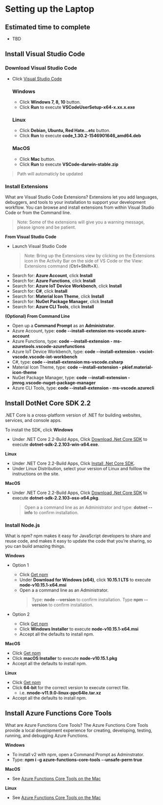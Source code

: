 # Setting up the Laptop

## Estimated time to complete
- TBD

## Install Visual Studio Code

### Download Visual Studio Code
- Click [Visual Studio Code](https://code.visualstudio.com/Download)

    ### Windows
    - Click **Windows 7, 8, 10** button.
    - Click **Run** to execute **VSCodeUserSetup-x64-x.xx.x.exe**
    
    ### Linux
    - Click **Debian, Ubuntu, Red Hate...etc** button.
    - Click **Run** to execute **code_1.30.2-1546901646_amd64.deb**

    ### MacOS
    - Click **Mac** button.
    - Click **Run** to execute **VSCode-darwin-stable.zip**

> Path will automaticly be updated

### Install Extensions
What are Visual Studio Code Extensions? Extensions let you add languages, debuggers, and tools to your installation to support your development workflow. You can browse and install extensions from within Visual Studio Code or from the Command line.

> Note: Some of the extensions will give you a warning message, please ignore and be patient.

**From Visual Studio Code**

- Launch Visual Studio Code
    > Note: Bring up the Extensions view by clicking on the Extensions icon in the Activity Bar on the side of VS Code or the View: Extensions command (**Ctrl+Shift+X**).
- Search for: **Azure Account**, click **Install**
- Search for: **Azure Functions**, click **Install**
- Search for: **Azure IoT Device Workbench**, click **Install**
- Search for: **C#**, click **Install**
- Search for: **Material Icon Theme**, click **Install**
- Search for: **NuGet Package Manager**, click **Install**
- Search for: **Azure CLI Tools**, click **Install**

**(Optional) From Command Line**

- Open up a **Command Prompt** as an **Administrator**.
- Azure Account, type: **code --install-extension ms-vscode.azure-account**
- Azure Functions, type: **code --install-extension  - ms-azuretools.vscode-azurefunctions**
- Azure IoT Device Workbench, type: **code --install-extension  - vsciot-vscode.vscode-iot-workbench**
- C#, type: **code --install-extension  ms-vscode.csharp**
- Material Icon Theme, type: **code --install-extension  - pkief.material-icon-theme**
- NuGet Package Manager, type: **code --install-extension  - jmrog.vscode-nuget-package-manager**
- Azure CLI Tools, type: **code --install-extension  - ms-vscode.azurecli**

## Install DotNet Core SDK 2.2
.NET Core is a cross-platform version of .NET for building websites, services, and console apps.

<!--
https://github.com/dotnet/core/blob/master/release-notes/2.2/2.2.1/2.2.1-download.md 
-->
To install the SDK, click 
**Windows**
- Under .NET Core 2.2-Build Apps, Click [Download .Net Core SDK](https://dotnet.microsoft.com/download) to execute **dotnet-sdk-2.2.103-win-x64.exe**.

**Linux**
- Under .NET Core 2.2-Build Apps, Click [Install .Net Core SDK](https://dotnet.microsoft.com/download).
- Under Linux Distribution, select your version of Linux and folllow the instructions on the site.

**MacOS**
- Under .NET Core 2.2-Build Apps, Click [Download .Net Core SDK](https://dotnet.microsoft.com/download) to execute **dotnet-sdk-2.2.103-osx-x64.pkg**.

    > Open a a command line as an Administrator and type: **dotnet --info** to confirm installation.
 
### Install Node.js
What is npm? npm makes it easy for JavaScript developers to share and reuse code, and makes it easy to update the code that you’re sharing, so you can build amazing things.

**Windows**

- Option 1
    - Click [Get npm](https://nodejs.org/en/)
    - Under **Download for Windows (x64)**, click **10.15.1 LTS** to execute **node-v10.15.1-x64.msi**
    - Open a a command line as an Administrator.
        > Type: **node --version** to confirm installation.
        > Type **npm --version** to confirm installation.

- Option 2
    - Click [Get npm](https://nodejs.org/en/download/)
    - Click **Windows Installer** to execute **node-v10.15.1-x64.msi**
    - Accept all the defaults to install npm.
 
**MacOS**
- Click [Get npm](https://nodejs.org/en/download/)
- Click **macOS Installer** to execute **node-v10.15.1.pkg**
- Accept all the defaults to install npm.

**Linux**
- Click [Get npm](https://nodejs.org/en/download/)
- Click **64-bit** for the correct version to execute correct file.
    - i.e. **nnode-v11.9.0-linux-ppc64le.tar.xz**
- Accept all the defaults to install npm.

## Install Azure Functions Core Tools
What are Azure Functions Core Tools? The Azure Functions Core Tools provide a local development experience for creating, developing, testing, running, and debugging Azure Functions.

**Windows**
- To install v2 with npm, open a Command Prompt as Adminstrator.
- Type: **npm i -g azure-functions-core-tools --unsafe-perm true**

**MacOS**
- See [Azure Functions Core Tools on the Mac](https://github.com/Azure/azure-functions-core-tools#mac)

**Linux**
- See [Azure Functions Core Tools on the Mac](https://github.com/Azure/azure-functions-core-tools#linux)

<!--
## Install Git
What is Git? Git is a free and open source distributed version control system designed to handle everything from small to very large projects with speed and efficiency.
- Click [Git](https://git-scm.com/)

**Windows**
- Under Latest source Release, click **Download 2.20.1 for Windows** to execute **Git-2.20.1-64-bit.exe**.
- Select all the defaults.

**MacOS**
- Click on **Mac Build** to download **node-v11.9.0.pkg**. 
-->